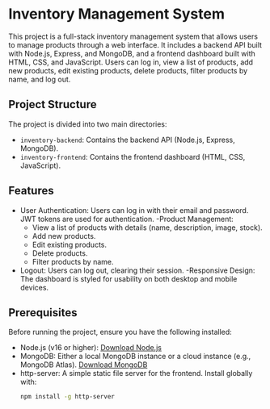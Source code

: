 # Inventory Management System

This project is a full-stack inventory management system that allows users to manage products through a web interface. It includes a backend API built with Node.js, Express, and MongoDB, and a frontend dashboard built with HTML, CSS, and JavaScript. Users can log in, view a list of products, add new products, edit existing products, delete products, filter products by name, and log out.

## Project Structure

The project is divided into two main directories:

- `inventory-backend`: Contains the backend API (Node.js, Express, MongoDB).
- `inventory-frontend`: Contains the frontend dashboard (HTML, CSS, JavaScript).

## Features

- User Authentication: Users can log in with their email and password. JWT tokens are used for authentication.
-Product Management:
  - View a list of products with details (name, description, image, stock).
  - Add new products.
  - Edit existing products.
  - Delete products.
  - Filter products by name.
- Logout: Users can log out, clearing their session.
-Responsive Design: The dashboard is styled for usability on both desktop and mobile devices.

## Prerequisites

Before running the project, ensure you have the following installed:

- Node.js (v16 or higher): [Download Node.js](https://nodejs.org/)
- MongoDB: Either a local MongoDB instance or a cloud instance (e.g., MongoDB Atlas). [Download MongoDB](https://www.mongodb.com/try/download/community)
- http-server: A simple static file server for the frontend. Install globally with:
  ```bash
  npm install -g http-server